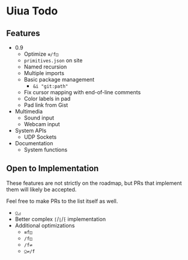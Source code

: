 # Uiua Todo

## Features
- 0.9
  - Optimize `≡/f◫`
  - `primitives.json` on site
  - Named recursion
  - Multiple imports
  - Basic package management
    - `&i "git:path"`
  - Fix cursor mapping with end-of-line comments
  - Color labels in pad
  - Pad link from Gist
- Multimedia
  - Sound input
  - Webcam input
- System APIs
  - UDP Sockets
- Documentation
  - System functions

## Open to Implementation
These features are not strictly on the roadmap, but PRs that implement them will likely be accepted.

Feel free to make PRs to the list itself as well.

- `⍜◿`
- Better complex `⌈`/`⌊`/`⁅` implementation
- Additional optimizations
  - `≡f◫`
  - `/f◫`
  - `/f⇌`
  - `⍜⇌/f`